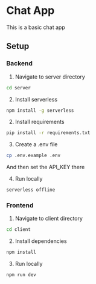 # Chat App

This is a basic chat app

## Setup

### Backend

1. Navigate to server directory

```bash
cd server
```

2. Install serverless

```bash
npm install -g serverless
```

2. Install requirements

```bash
pip install -r requirements.txt
```

3. Create a .env file

```bash
cp .env.example .env
```

And then set the API_KEY there

4. Run locally

```bash
serverless offline
```


### Frontend

1. Navigate to client directory

```bash
cd client
```

2. Install dependencies

```bash
npm install
```

3. Run locally

```bash
npm run dev
```
